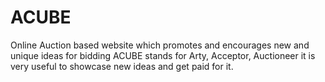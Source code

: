 # ACUBE
Online Auction based website which promotes and encourages new and unique ideas for bidding
ACUBE stands for Arty, Acceptor, Auctioneer
it is very useful to showcase new ideas and get paid for it.
